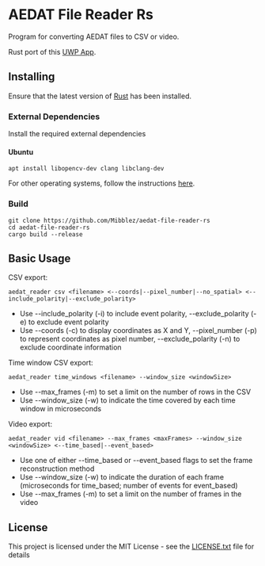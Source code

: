 # AEDAT File Reader Rs

Program for converting AEDAT files to CSV or video.

Rust port of this [UWP App](https://github.com/MartinNowak96/AEDAT-File-Reader).

## Installing

Ensure that the latest version of [Rust](https://www.rust-lang.org/tools/install) has been installed.

### External Dependencies

Install the required external dependencies
#### Ubuntu
```
apt install libopencv-dev clang libclang-dev
```
For other operating systems, follow the instructions [here](https://github.com/twistedfall/opencv-rust/blob/master/INSTALL.md).

### Build

```
git clone https://github.com/Mibblez/aedat-file-reader-rs
cd aedat-file-reader-rs
cargo build --release
```

## Basic Usage

CSV export:
```
aedat_reader csv <filename> <--coords|--pixel_number|--no_spatial> <--include_polarity|--exclude_polarity>
```

* Use --include_polarity (-i) to include event polarity, --exclude_polarity (-e) to exclude event polarity
* Use --coords (-c) to display coordinates as X and Y, --pixel_number (-p) to represent coordinates as pixel number, --exclude_polarity (-n) to exclude coordinate information

Time window CSV export:
```
aedat_reader time_windows <filename> --window_size <windowSize> 
```

* Use --max_frames (-m) to set a limit on the number of rows in the CSV
* Use --window_size (-w) to indicate the time covered by each time window in microseconds

Video export:
```
aedat_reader vid <filename> --max_frames <maxFrames> --window_size <windowSize> <--time_based|--event_based>
```

* Use one of either --time_based or --event_based flags to set the frame reconstruction method
* Use --window_size (-w) to indicate the duration of each frame (microseconds for time_based; number of events for event_based)
* Use --max_frames (-m) to set a limit on the number of frames in the video





## License

This project is licensed under the MIT License - see the [LICENSE.txt](LICENSE.txt) file for details
